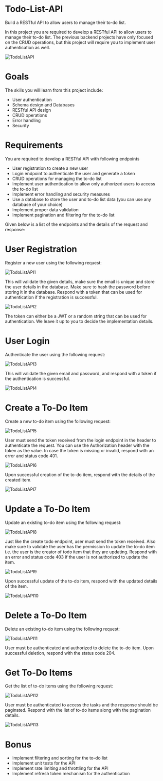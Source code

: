 # Todo-List-API
Build a RESTful API to allow users to manage their to-do list.

In this project you are required to develop a RESTful API to allow users to manage their to-do list. The previous backend projects have only focused on the CRUD operations, but this project will require you to implement user authentication as well.

![TodoListAPI](https://github.com/user-attachments/assets/2e7819ba-a95e-47b6-bc09-9b3974e71d56)


# Goals

The skills you will learn from this project include:

* User authentication
* Schema design and Databases
* RESTful API design
* CRUD operations
* Error handling
* Security

# Requirements

You are required to develop a RESTful API with following endpoints

* User registration to create a new user
* Login endpoint to authenticate the user and generate a token
* CRUD operations for managing the to-do list
* Implement user authentication to allow only authorized users to access the to-do list
* Implement error handling and security measures
* Use a database to store the user and to-do list data (you can use any database of your choice)
* Implement proper data validation
* Implement pagination and filtering for the to-do list

  
Given below is a list of the endpoints and the details of the request and response:  

# User Registration

Register a new user using the following request:

![TodoListAPI1](https://github.com/user-attachments/assets/38b2ca5b-e8b3-4693-81d1-577a10b094a0)

This will validate the given details, make sure the email is unique and store the user details in the database. Make sure to hash the password before storing it in the database. Respond with a token that can be used for authentication if the registration is successful.

![TodoListAPI2](https://github.com/user-attachments/assets/ab94bc59-fef7-43f9-b178-b9782c0b824b)

The token can either be a JWT or a random string that can be used for authentication. We leave it up to you to decide the implementation details.


# User Login

Authenticate the user using the following request:

![TodoListAPI3](https://github.com/user-attachments/assets/39e76fcd-433b-49b0-b074-e72c5d7b921d)

This will validate the given email and password, and respond with a token if the authentication is successful.

![TodoListAPI4](https://github.com/user-attachments/assets/3516e188-e645-4bfe-b35d-6ce40b063a11)

# Create a To-Do Item

Create a new to-do item using the following request:

![TodoListAPI5](https://github.com/user-attachments/assets/a129b30a-3789-490c-87cb-9c277a85cb96)

User must send the token received from the login endpoint in the header to authenticate the request. You can use the Authorization header with the token as the value. In case the token is missing or invalid, respond with an error and status code 401.

![TodoListAPI6](https://github.com/user-attachments/assets/c97e7808-a478-4e9a-a9b1-13561c1c996a)

Upon successful creation of the to-do item, respond with the details of the created item.

![TodoListAPI7](https://github.com/user-attachments/assets/be8793fa-8dfd-40b8-a3f2-b099ecd1ba06)

# Update a To-Do Item

Update an existing to-do item using the following request:

![TodoListAPI8](https://github.com/user-attachments/assets/8fadb067-2289-472c-bb31-0a4225f93f13)

Just like the create todo endpoint, user must send the token received. Also make sure to validate the user has the permission to update the to-do item i.e. the user is the creator of todo item that they are updating. Respond with an error and status code 403 if the user is not authorized to update the item.

![TodoListAPI9](https://github.com/user-attachments/assets/ab5d06aa-e14d-4371-8861-18e887ee77cd)

Upon successful update of the to-do item, respond with the updated details of the item.

![TodoListAPI10](https://github.com/user-attachments/assets/c675f6cb-6029-450a-9ef0-e657075d5830)

# Delete a To-Do Item

Delete an existing to-do item using the following request:

![TodoListAPI11](https://github.com/user-attachments/assets/70ebccaf-4f23-433a-848d-311c77e4e315)

User must be authenticated and authorized to delete the to-do item. Upon successful deletion, respond with the status code 204.


# Get To-Do Items

Get the list of to-do items using the following request:

![TodoListAPI12](https://github.com/user-attachments/assets/989b70e7-3cba-4890-9f38-7aabfdbe7342)

User must be authenticated to access the tasks and the response should be paginated. Respond with the list of to-do items along with the pagination details.

![TodoListAPI13](https://github.com/user-attachments/assets/cfc90b63-7e85-4caa-8aa8-92c01bb07fc1)

# Bonus 

* Implement filtering and sorting for the to-do list
* Implement unit tests for the API
* Implement rate limiting and throttling for the API
* Implement refresh token mechanism for the authentication

  





















  

